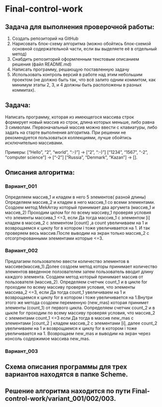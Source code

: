 # Final-control-work
## Задача  для  выполнения проверочной работы:
1. Создать репозиторий на GitHub
2. Нарисовать блок-схему алгоритма (можно обойтись блок-схемой основной содержательной части, если вы выделяете её в отдельный метод)
3. Снабдить репозиторий оформленным текстовым описанием решения (файл README.md)
4. Написать программу, решающую поставленную задачу
5. Использовать контроль версий в работе над этим небольшим проектом (не должно быть так, что всё залито одним коммитом, как минимум этапы 2, 3, и 4 должны быть расположены в разных коммитах).
## Задача:
Написать программу, которая из имеющегося массива строк формирует новый массив из строк, длина которых меньше, либо равна 3 символам. Первоначальный массив можно ввести с клавиатуры, либо задать на старте выполнения алгоритма. При решении не рекомендуется пользоваться коллекциями, лучше обойтись исключительно массивами.

Примеры:
[“Hello”, “2”, “world”, “:-)”] → [“2”, “:-)”]
[“1234”, “1567”, “-2”, “computer science”] → [“-2”]
[“Russia”, “Denmark”, “Kazan”] → [].

## Описания алгоритма:
### Вариант_001
Определяем массив_1 и кладем в него 5 элементов( разной длины)
Определяем массив_2 и кладем в него масcив_1 со всеми элементами.
Создоем метод MekArray который принимает два аргумета (массив_1 и массив_2)
Проходим цклом for по всему массиву_1 проверяя условия что элементы массива_1 <=3, если Да тогда  массив_1 с элементом [i] кладем в массив_2 с элементом [count] ,а  count увеличиваем на 1 и возврощаемся к циклу  for в котором i тоже увеличивается на 1. И так проверяем весь массив.После выводим на экран только массив_2 с отсогртнрованными элементами которые <=3.
### Вариант_002
Предлагаем пользователю ввести количество элементов в массиве(массив_1).Долее создоем метод которы принимает количество элементов введенное ползователем затем пользователь вводит длину каждого элемента.
Создаем метод который принимает массив от пользователя (массив_2).
Определяем счетчик count_1 и в цикле for проходим по всему массиву проверяя условия, что элементы массива_2 <=3,  если Да тогда count_1 увеличиваем на 1 и возврощаемся к циклу  for в котором i тоже увеличивается на 1.Внутри этого же  метода создоем переменную (new_mas) которая принимет элементы (count_1) от первого цикла. Оопределяем счетчик count_2  и в цыкле for проходим по всему массиву проверяя условия, что массив_2 с элементами count_1 <=3  если Да тогда  в массив new_mas с элементами [count_2 ] кладем массив_2 с элементами [i],  далее count_2 увеличиваем на 1 и возврощаемся к циклу for в котором i тоже увеличивается на 1. Возврощаем new_mas и выводим на экран через консоль содержимое массива new_mas.
### Вариант_003



## Схема описания программы для трех вариантов находятся в папке Scheme.

## Решение алгоритма находится по пути Final-control-work/variant_001/002/003.
